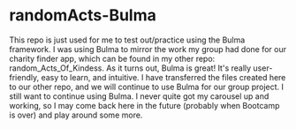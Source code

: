 # randomActs-Bulma
This repo is just used for me to test out/practice using the Bulma framework. I was using Bulma to mirror the work my group had done for our charity finder app, 
which can be found in my other repo: random_Acts_Of_Kindess. As it turns out, Bulma is great! It's really user-friendly, easy to learn, and intuitive. I have 
transferred the files created here to our other repo, and we will continue to use Bulma for our group project. I still want to continue using Bulma. I never quite 
got my carousel up and working, so I may come back here in the future (probably when Bootcamp is over) and play around some more.
